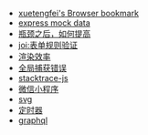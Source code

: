 - [xuetengfei's Browser bookmark](Progress/Static-hosting.md)
- [express mock data](Progress/mockData.md)
- [瓶颈之后，如何提高](Progress/about-improve.md)
- [joi:表单规则验证](Progress/Object-Schema-Validation.md)
- [渲染效率](Progress/Rendering-efficiency.md)
- [全局捕获错误](Progress/handle-error.md)
- [stacktrace-js](Progress/stacktrace-js.md)
- [微信小程序](Progress/wechat-mini-app.md)
- [svg](Progress/svg.md)
- [定时器](Progress/timer.md)
- [graphql](Progress/graphql.md)
<!-- - [初、中、高级开发差异](Progress/junior-mid-senior.md) -->
<!-- - [Javascript Proxy](Progress/javascript-Proxy.md) -->
<!-- - [项目管理心得](Progress/Experience-of-Project-Management.md) -->
<!-- - [选择开源库的正确姿势](Progress/Select-Open-Source-Library.md) -->
<!-- - [移动端解决方案](Progress/Mobile-Devices.md) -->
<!-- - [js 错误的学习方法](Progress/Wrong-Learning-JS-sMethod.md) -->
